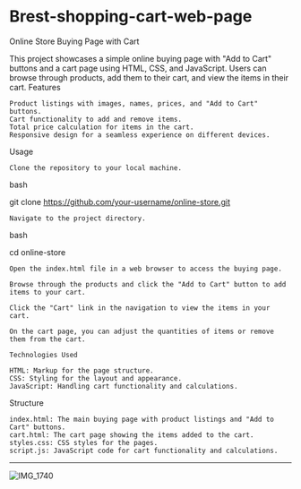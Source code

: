 # Brest-shopping-cart-web-page
Online Store Buying Page with Cart

This project showcases a simple online buying page with "Add to Cart" buttons and a cart page using HTML, CSS, and JavaScript. Users can browse through products, add them to their cart, and view the items in their cart.
Features

    Product listings with images, names, prices, and "Add to Cart" buttons.
    Cart functionality to add and remove items.
    Total price calculation for items in the cart.
    Responsive design for a seamless experience on different devices.

Usage

    Clone the repository to your local machine.

bash

git clone https://github.com/your-username/online-store.git

    Navigate to the project directory.

bash

cd online-store

    Open the index.html file in a web browser to access the buying page.

    Browse through the products and click the "Add to Cart" button to add items to your cart.

    Click the "Cart" link in the navigation to view the items in your cart.

    On the cart page, you can adjust the quantities of items or remove them from the cart.

    Technologies Used

    HTML: Markup for the page structure.
    CSS: Styling for the layout and appearance.
    JavaScript: Handling cart functionality and calculations.

Structure

    index.html: The main buying page with product listings and "Add to Cart" buttons.
    cart.html: The cart page showing the items added to the cart.
    styles.css: CSS styles for the pages.
    script.js: JavaScript code for cart functionality and calculations.

  ----------------------------------------------------------------------
  ![IMG_1740](https://github.com/1381saber/Brest-shopping-cart-web-page/assets/87490751/87f6ac25-34ab-433e-ac5d-7c364dc09931)

